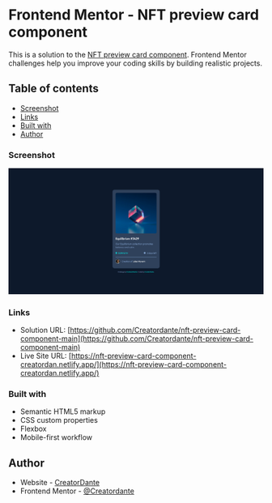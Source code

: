 # Frontend Mentor - NFT preview card component

This is a solution to the [NFT preview card component](https://www.frontendmentor.io/challenges/nft-preview-card-component-SbdUL_w0U/hub). Frontend Mentor challenges help you improve your coding skills by building realistic projects.

## Table of contents

- [Screenshot](#screenshot)
- [Links](#links)
- [Built with](#built-with)
- [Author](#author)

### Screenshot

![](./design/Screenshot.png)

### Links

- Solution URL: [https://github.com/Creatordante/nft-preview-card-component-main](https://github.com/Creatordante/nft-preview-card-component-main)
- Live Site URL: [https://nft-preview-card-component-creatordan.netlify.app/](https://nft-preview-card-component-creatordan.netlify.app/)

### Built with

- Semantic HTML5 markup
- CSS custom properties
- Flexbox
- Mobile-first workflow

## Author

- Website - [CreatorDante](https://github.com/Creatordante)
- Frontend Mentor - [@Creatordante](https://www.frontendmentor.io/profile/Creatordante)
